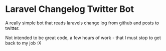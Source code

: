 # Laravel Changelog Twitter Bot
A really simple bot that reads laravels change log from github and posts to twitter.

Not intended to be great code, a few hours of work - that I must stop to get back to my job :X
